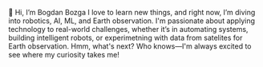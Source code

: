 👋 Hi, I’m Bogdan Bozga
I love to learn new things, and right now, I’m diving into robotics, AI, ML, and Earth observation. I'm passionate about applying technology to real-world challenges, whether it’s in automating systems, building intelligent robots, or experimetning with data from satelites for Earth observation.
Hmm, what's next? Who knows—I'm always excited to see where my curiosity takes me!

<!---
BogdanBozga/BogdanBozga is a ✨ special ✨ repository because its `README.md` (this file) appears on your GitHub profile.
You can click the Preview link to take a look at your changes.
--->
